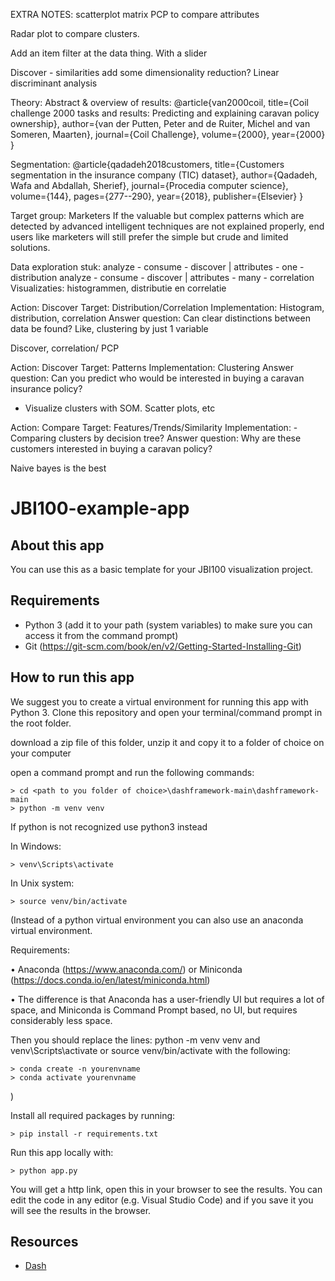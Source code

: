 EXTRA NOTES:
scatterplot matrix
PCP to compare attributes

Radar plot to compare clusters.


Add an item filter at the data thing. With a slider

Discover - similarities
add some dimensionality reduction?
Linear discriminant analysis


Theory: 
Abstract & overview of results:
@article{van2000coil,
  title={Coil challenge 2000 tasks and results: Predicting and explaining caravan policy ownership},
  author={van der Putten, Peter and de Ruiter, Michel and van Someren, Maarten},
  journal={Coil Challenge},
  volume={2000},
  year={2000}
}

Segmentation:
@article{qadadeh2018customers,
  title={Customers segmentation in the insurance company (TIC) dataset},
  author={Qadadeh, Wafa and Abdallah, Sherief},
  journal={Procedia computer science},
  volume={144},
  pages={277--290},
  year={2018},
  publisher={Elsevier}
}

Target group: Marketers
If the valuable but complex patterns which are detected by advanced intelligent techniques are not explained properly, 
 end users like marketers will still prefer the simple but crude and limited solutions.

Data exploration stuk:
analyze - consume - discover | attributes - one - distribution
analyze - consume - discover | attributes - many - correlation
Visualizaties: histogrammen, distributie en correlatie

Action: Discover
Target: Distribution/Correlation
Implementation: Histogram, distribution, correlation
Answer question: Can clear distinctions between data be found? Like, clustering by just 1 variable

Discover, correlation/
PCP

Action: Discover
Target: Patterns
Implementation: Clustering
Answer question: Can you predict who would be interested in buying a caravan insurance policy?
- Visualize clusters with SOM. Scatter plots, etc

Action: Compare
Target: Features/Trends/Similarity
Implementation: - Comparing clusters by decision tree?
Answer question: Why are these customers interested in buying a caravan policy?

Naive bayes is the best


# JBI100-example-app

## About this app

You can use this as a basic template for your JBI100 visualization project.

## Requirements

* Python 3 (add it to your path (system variables) to make sure you can access it from the command prompt)
* Git (https://git-scm.com/book/en/v2/Getting-Started-Installing-Git)

## How to run this app

We suggest you to create a virtual environment for running this app with Python 3. Clone this repository 
and open your terminal/command prompt in the root folder.


download a zip file of this folder, unzip it and copy it to a folder of choice on your computer

open a command prompt and run the following commands:

```
> cd <path to you folder of choice>\dashframework-main\dashframework-main 
> python -m venv venv

```
If python is not recognized use python3 instead

In Windows: 

```
> venv\Scripts\activate

```
In Unix system:
```
> source venv/bin/activate
```

(Instead of a python virtual environment you can also use an anaconda virtual environment.
 
Requirements:

• Anaconda (https://www.anaconda.com/) or Miniconda (https://docs.conda.io/en/latest/miniconda.html)

• The difference is that Anaconda has a user-friendly UI but requires a lot of space, and Miniconda is Command Prompt based, no UI, but requires considerably less space.

Then you should replace the lines: python -m venv venv and venv\Scripts\activate or source venv/bin/activate with the following:

```
> conda create -n yourenvname
> conda activate yourenvname
```
)

Install all required packages by running:
```
> pip install -r requirements.txt
```

Run this app locally with:
```
> python app.py
```
You will get a http link, open this in your browser to see the results. You can edit the code in any editor (e.g. Visual Studio Code) and if you save it you will see the results in the browser.

## Resources

* [Dash](https://dash.plot.ly/)
